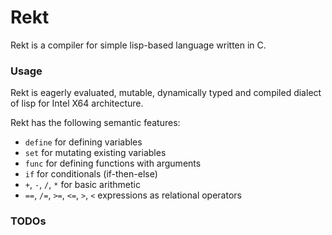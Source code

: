 Rekt
====

Rekt is a compiler for simple lisp-based language written in C.

### Usage

Rekt is eagerly evaluated, mutable, dynamically typed and compiled dialect of lisp for Intel X64 architecture.

Rekt has the following semantic features:
* `define` for defining variables
* `set` for mutating existing variables
* `func` for defining functions with arguments
* `if` for conditionals (if-then-else)
* `+`, `-`, `/`, `*` for basic arithmetic
* `==`, `/=`, `>=`, `<=`, `>`, `<` expressions as relational operators

### TODOs
